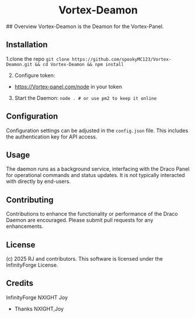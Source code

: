 
<h1 align="center">Vortex-Deamon</h1>
## Overview
Vortex-Deamon is the Deamon for the Vortex-Panel.

## Installation
1.clone the repo
`git clone https://github.com/spookyMC123/Vortex-Deamon.git && cd Vortex-Deamon && npm install`

2. Configure token:
- https://Vortex-panel.com/node in your token

3. Start the Daemon:
`node . # or use pm2 to keep it online`

## Configuration
Configuration settings can be adjusted in the `config.json` file. This includes the authentication key for API access.

## Usage
The daemon runs as a background service, interfacing with the Draco Panel for operational commands and status updates. It is not typically interacted with directly by end-users.

## Contributing
Contributions to enhance the functionality or performance of the Draco Daemon are encouraged. Please submit pull requests for any enhancements.

## License
(c) 2025 RJ and contributors. This software is licensed under the InfinityForge License.


## Credits
InfinityForge
NXIGHT
Joy

- Thanks NXIGHT,Joy
